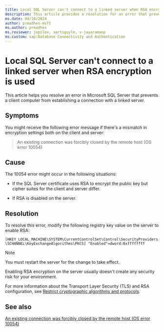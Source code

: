 ```yaml
---
title: Local SQL Server can't connect to a linked server when RSA encryption is used
description: This article provides a resolution for an error that prevents a client computer from connecting to the linked server.
ms.date: 04/18/2024
author: prmadhes-msft
ms.author: prmadhes
ms.reviewer: jopilov, aartigoyle, v-jayaramanp
ms.custom: sap:Database Connectivity and Authentication
---
```


# Local SQL Server can't connect to a linked server when RSA encryption is used

This article helps you resolve an error in Microsoft SQL Server that prevents a client computer from establishing a connection with a linked server.

## Symptoms

You might receive the following error message if there's a mismatch in encryption settings both on the client and server:

> An existing connection was forcibly closed by the remote host (OS error 10054)

## Cause

The 10054 error might occur in the following situations:

- If the SQL Server certificate uses RSA to encrypt the public key but cipher suites for the client and server differ.

- If RSA is disabled on the server.

## Resolution

To resolve this error, modify the following registry key value on the server to enable RSA:

`[HKEY_LOCAL_MACHINE\SYSTEM\CurrentControlSet\Control\SecurityProviders\SCHANNEL\KeyExchangeAlgorithms\PKCS] "Enabled"=dword:0xffffffff`

> [!NOTE]
> You must restart the server for the change to take effect.

Enabling RSA encryption on the server usually doesn't create any security risk for your environment.

For more information about the Transport Layer Security (TLS) and RSA configuration, see [Restrict cryptographic algorithms and protocols](../../../windows-server/certificates-and-public-key-infrastructure-pki/restrict-cryptographic-algorithms-protocols-schannel.md).

## See also

[An existing connection was forcibly closed by the remote host (OS error 10054)](tls-exist-connection-closed.md)
